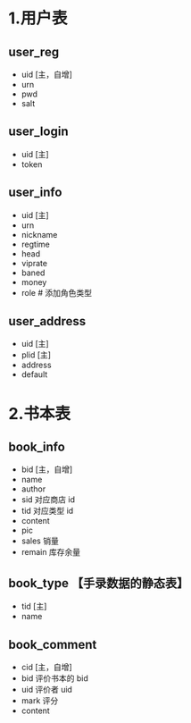 # 1.用户表

## user_reg

- uid [主，自增]
- urn
- pwd
- salt

## user_login

- uid [主]
- token

## user_info

- uid [主]
- urn
- nickname
- regtime
- head
- viprate
- baned
- money
- role # 添加角色类型

## user_address

- uid [主]
- plid [主]
- address
- default

# 2.书本表

## book_info

- bid [主，自增]
- name
- author
- sid 对应商店 id
- tid 对应类型 id
- content
- pic
- sales 销量
- remain 库存余量

## book_type 【手录数据的静态表】

- tid [主]
- name

## book_comment

- cid [主，自增]
- bid 评价书本的 bid
- uid 评价者 uid
- mark 评分
- content
